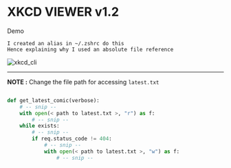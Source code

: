 # XKCD VIEWER v1.2

Demo

    I created an alias in ~/.zshrc do this
    Hence explaining why I used an absolute file reference

![xkcd_cli](https://github.com/bwaklog/xkcd_view/assets/91192289/e475f168-6286-4636-a4f4-fc8ba1e00351)


---
**NOTE :** Change the file path for accessing `latest.txt`

``` python

def get_latest_comic(verbose):
    # -- snip --
    with open(< path to latest.txt >, "r") as f:
        # -- snip --
    while exists:
        # -- snip --
        if req.status_code != 404:
            # -- snip --
            with open(< path to latest.txt >, "w") as f:
                # -- snip --

```
